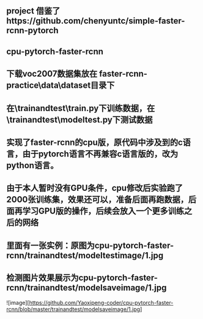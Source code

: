 ## project 借鉴了https://github.com/chenyuntc/simple-faster-rcnn-pytorch
## cpu-pytorch-faster-rcnn
## 下载voc2007数据集放在 faster-rcnn-practice\data\dataset目录下
## 在\trainandtest\train.py下训练数据，在\trainandtest\modeltest.py下测试数据
## 实现了faster-rcnn的cpu版，原代码中涉及到的c语言，由于pytorch语言不再兼容c语言版的，改为python语言。
## 由于本人暂时没有GPU条件，cpu修改后实验跑了2000张训练集，效果还可以，准备后面再跑数据，后面再学习GPU版的操作，后续会放入一个更多训练之后的网络
## 里面有一张实例：原图为cpu-pytorch-faster-rcnn/trainandtest/modeltestimage/1.jpg
## 检测图片效果展示为cpu-pytorch-faster-rcnn/trainandtest/modelsaveimage/1.jpg
![image][https://github.com/Yaoxipeng-coder/cpu-pytorch-faster-rcnn/blob/master/trainandtest/modelsaveimage/1.jpg]
